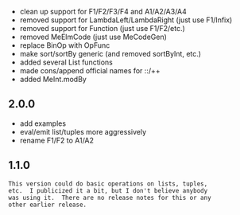 - clean up support for F1/F2/F3/F4 and A1/A2/A3/A4
- removed support for LambdaLeft/LambdaRight (just use F1/Infix)
- removed support for Function (just use F1/F2/etc.)
- removed MeElmCode (just use MeCodeGen)
- replace BinOp with OpFunc
- make sort/sortBy generic (and removed sortByInt, etc.)
- added several List functions
- made cons/append official names for ::/++
- added MeInt.modBy

2.0.0
-----

- add examples
- eval/emit list/tuples more aggressively
- rename F1/F2 to A1/A2

1.1.0
-----
    This version could do basic operations on lists, tuples,
    etc.  I publicized it a bit, but I don't believe anybody
    was using it.  There are no release notes for this or any
    other earlier release.
